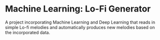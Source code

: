# Machine Learning: Lo-Fi Generator

A project incorporating Machine Learning and Deep Learning that reads in simple Lo-fi melodies and automatically produces new melodies based on the incorporated data.
